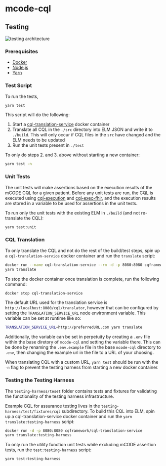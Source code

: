 # mcode-cql

## Testing

![testing architecture](https://user-images.githubusercontent.com/16297930/109518787-963a4f00-7a78-11eb-8a0f-5be82a011bb7.png)


### Prerequisites

* [Docker](https://docker.com)
* [Node.js](https://nodejs.org/en/)
* [Yarn](https://classic.yarnpkg.com/en/)

### Test Script

To run the tests,

``` bash
yarn test
```

This script will do the following:

1. Start a [cql-translation-service](https://github.com/cqframework/cql-translation-service) docker container
2. Translate all CQL in the `./src` directory into ELM JSON and write it to `./build`. This will only occur if CQL files in the `src` have changed and the ELM needs to be updated
3. Run the unit tests present in `./test`

To only do steps 2. and 3. above without starting a new container:

```bash
yarn test -n
```

### Unit Tests

The unit tests will make assertions based on the execution results of the mCODE CQL for a given patient. Before any unit tests are run, the CQL is executed using [cql-execution](https://github.com/cqframework/cql-execution/) and [cql-exec-fhir](https://github.com/cqframework/cql-exec-fhir), and the execution results are stored in a variable to be used for assertions in the unit tests.

To run only the unit tests with the existing ELM in `./build` (and not re-translate the CQL):

``` bash
yarn test:unit
```

### CQL Translation

To only translate the CQL and not do the rest of the build/test steps, spin up a `cql-translation-service` docker container and run the `translate` script:

``` bash
docker run --name cql-translation-service --rm -d -p 8080:8080 cqframework/cql-translation-service:latest
yarn translate
```

To stop the docker container once translation is complete, run the following command:
``` bash
docker stop cql-translation-service
```

The default URL used for the translation service is `http://localhost:8080/cql/translator`, however that can be configured by setting the `TRANSLATION_SERVICE_URL` node environment variable. This variable can be set at runtime like so:
``` bash
TRANSLATION_SERVICE_URL=http://preferredURL.com yarn translate
```
Additionally, the variable can be set in perpetuity by creating a `.env` file within the base diretory of `mcode-cql` and setting the variable there. This can be done by renaming the `.env.example` file in the base `mcode-cql` directory to `.env`, then changing the example url in the file to a URL of your choosing.

When translating CQL with a custom URL, `yarn test` should be run with the `-n` flag to prevent the testing harness from starting a new docker container.

### Testing the Testing Harness

The `testing-harness/teset` folder contains tests and fixtures for validating the functionality of the testing harness infrastructure.

Example CQL for assurance testing lives in the `testing-harness/test/fixtures/cql` subdirectory. To build this CQL into ELM, spin up a cql-translation-service docker container and run the `yarn translate:testing-harness` script:
``` bash
docker run -d -p 8080:8080 cqframework/cql-translation-service
yarn translate:testing-harness
```

To only run the utility function unit tests while excluding mCODE assertion tests, run the `test:testing-harness` script:
``` bash
yarn test:testing-harness
```
